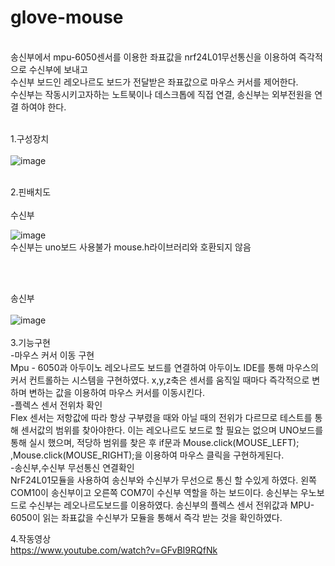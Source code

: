 # glove-mouse
<br/>
송신부에서 mpu-6050센서를 이용한 좌표값을 nrf24L01무선통신을 이용하여 즉각적으로 수신부에 보내고 <br/>
수신부 보드인 레오나르도 보드가 전달받은 좌표값으로 마우스 커서를 제어한다. <br/>
수신부는 작동시키고자하는 노트북이나 데스크톱에 직접 연결, 송신부는 외부전원을 연결 하여야 한다. 
<br/><br/>

1.구성장치
<br/><br/>
![image](https://user-images.githubusercontent.com/53510936/88827078-73a33780-d204-11ea-9231-0d3ecbfb5fcb.png)     
         
<br/>
2.핀배치도
<br/><br/>
수신부

![image](https://user-images.githubusercontent.com/53510936/88827408-e3b1bd80-d204-11ea-83df-f076aeed9d84.png)
<br/>
수신부는 uno보드 사용불가 mouse.h라이브러리와 호환되지 않음


<br/><br/>

송신부
<br/><br/>
![image](https://user-images.githubusercontent.com/53510936/88827299-c0870e00-d204-11ea-959c-337393212a3a.png)
<br/><br/>
3.기능구현
</br>
-마우스 커서 이동 구현
</br>
Mpu - 6050과 아두이노 레오나르도 보드를 연결하여 아두이노 IDE를 통해
마우스의 커서 컨트롤하는 시스템을 구현하였다. x,y,z축은 센서를 움직일 때마다 즉각적으로 변하며 변하는 값을 이용하여 마우스 커서를 이동시킨다.
</br>
-플렉스 센서 전위차 확인
</br>
Flex 센서는 저항값에 따라 항상 구부렸을 때와 아닐 때의 전위가 다르므로 
테스트를 통해 센서값의 범위를 찾아야한다. 이는 레오나르도 보드로 할 필요는 없으며 UNO보드를 통해 실시 했으며, 적당하 범위를 찾은 후 if문과 Mouse.click(MOUSE_LEFT); ,Mouse.click(MOUSE_RIGHT);을 이용하여 마우스 클릭을 구현하게된다.
</br>
-송신부,수신부 무선통신 연결확인
</br>
NrF24L01모듈을 사용하여 송신부와 수신부가 무선으로 통신 할 수있게 하였다. 왼쪽 COM10이 송신부이고 오른쪽 COM7이 수신부 역할을 하는 보드이다. 송신부는 우노보드로 수신부는 레오나르도보드를 이용하였다. 송신부의 플렉스 센서 전위값과 MPU-6050이 읽는 좌표값을 수신부가 모듈을 통해서 즉각 받는 것을 확인하였다.



4.작동영상
<br/>
https://www.youtube.com/watch?v=GFvBI9RQfNk
